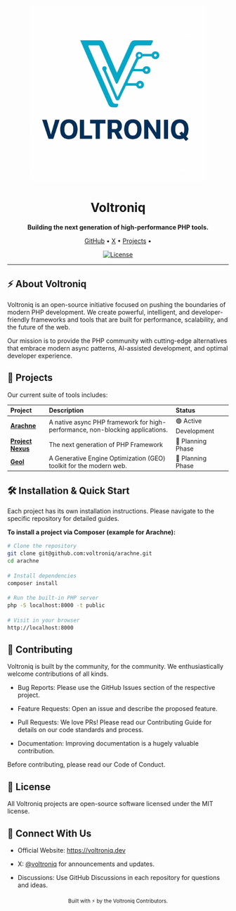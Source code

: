 <p align="center">
  <img src="https://raw.githubusercontent.com/voltroniq/.github/main/profile/voltroniq-logo-v0.png" alt="Voltroniq Logo" width="400"/>
</p>

<h1 align="center">Voltroniq</h1>
<p align="center">
  <strong>Building the next generation of high-performance PHP tools.</strong>
</p>

<p align="center">
  <a href="https://github.com/voltroniq">GitHub</a> •
  <!-- <a href="https://voltroniq.dev">Website</a> • -->
  <a href="https://x.com/voltroniq">X</a> •
  <a href="#-projects">Projects</a> •
  <!-- <a href="#-contributing">Contributing</a> -->
</p>

<p align="center">
<a href="https://packagist.org/packages/laravel/framework"><img src="https://img.shields.io/packagist/l/laravel/framework" alt="License"></a>
</p>

---

## ⚡ About Voltroniq

Voltroniq is an open-source initiative focused on pushing the boundaries of modern PHP development. We create powerful, intelligent, and developer-friendly frameworks and tools that are built for performance, scalability, and the future of the web.

Our mission is to provide the PHP community with cutting-edge alternatives that embrace modern async patterns, AI-assisted development, and optimal developer experience.

## 🚀 Projects

Our current suite of tools includes:

| Project | Description | Status |
| :--- | :--- | :--- |
| **[Arachne](https://github.com/voltroniq/arachne)** | A native async PHP framework for high-performance, non-blocking applications. | 🟢 Active Development |
| **[Project Nexus](https://github.com/voltroniq/project-nexus)** | The next generation of PHP Framework | 🔄 Planning Phase |
| **[Geol](https://github.com/voltroniq/geol)** | A Generative Engine Optimization (GEO) toolkit for the modern web. | 🔄 Planning Phase |

## 🛠️ Installation & Quick Start

Each project has its own installation instructions. Please navigate to the specific repository for detailed guides.

**To install a project via Composer (example for Arachne):**

```bash
# Clone the repository
git clone git@github.com:voltroniq/arachne.git
cd arachne

# Install dependencies
composer install

# Run the built-in PHP server
php -S localhost:8000 -t public

# Visit in your browser
http://localhost:8000
```
## 🤝 Contributing

Voltroniq is built by the community, for the community. We enthusiastically welcome contributions of all kinds.

 - Bug Reports: Please use the GitHub Issues section of the respective project.

 - Feature Requests: Open an issue and describe the proposed feature.

 - Pull Requests: We love PRs! Please read our Contributing Guide for details on our code standards and process.

 - Documentation: Improving documentation is a hugely valuable contribution.

Before contributing, please read our Code of Conduct.

## 📄 License

All Voltroniq projects are open-source software licensed under the MIT license.

## 💬 Connect With Us

 - Official Website: https://voltroniq.dev

 - X: [@voltroniq](https://x.com/voltroniq) for announcements and updates.

 - Discussions: Use GitHub Discussions in each repository for questions and ideas.

<p align="center"> <sub>Built with ⚡ by the Voltroniq Contributors.</sub> </p>
